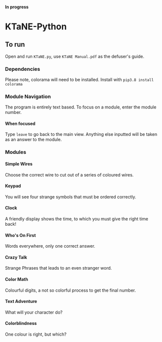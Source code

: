 #### In progress
# KTaNE-Python
## To run
Open and run `KTaNE.py`, use `KTaNE Manual.pdf` as the defuser's guide.
### Dependencies
Please note, colorama will need to be installed.
Install with `pip3.8 install colorama`


### Module Navigation
The program is entirely text based.
To focus on a module, enter the module number.
#### When focused
Type `leave` to go back to the main view.
Anything else inputted will be taken as an answer to the module.


### Modules
#### Simple Wires
Choose the correct wire to cut out of a series of coloured wires.
#### Keypad
You will see four strange symbols that must be ordered correctly.
#### Clock
A friendly display shows the time, to which you must give the right time back!
#### Who's On First
Words everywhere, only one correct answer.
#### Crazy Talk
Strange Phrases that leads to an even stranger word.
#### Color Math
Colourful digits, a not so colorful process to get the final number.
#### Text Adventure
What will your character do?
#### Colorblindness
One colour is right, but which?
